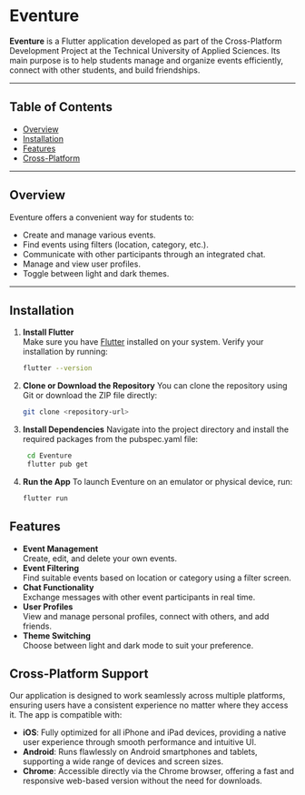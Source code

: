 # Eventure

**Eventure** is a Flutter application developed as part of the Cross-Platform Development Project at the Technical University of Applied Sciences. Its main purpose is to help students manage and organize events efficiently, connect with other students, and build friendships.

---

## Table of Contents

- [Overview](#overview)
- [Installation](#installation)
- [Features](#features)
- [Cross-Platform](#cross-platform-support)

---

## Overview

Eventure offers a convenient way for students to:

- Create and manage various events.
- Find events using filters (location, category, etc.).
- Communicate with other participants through an integrated chat.
- Manage and view user profiles.
- Toggle between light and dark themes.

---

## Installation

1. **Install Flutter**  
   Make sure you have [Flutter](https://docs.flutter.dev/get-started/install) installed on your system. Verify your installation by running:
   ```bash
   flutter --version
   ```
2. **Clone or Download the Repository**
   You can clone the repository using Git or download the ZIP file directly:
    ```bash
    git clone <repository-url>   
    ```

3. **Install Dependencies**
   Navigate into the project directory and install the required packages from the pubspec.yaml file:
   ```bash
    cd Eventure
    flutter pub get   
   ```
4. **Run the App**
   To launch Eventure on an emulator or physical device, run:
    ```bash
    flutter run   
    ```

## Features

- **Event Management**  
  Create, edit, and delete your own events.
- **Event Filtering**  
  Find suitable events based on location or category using a filter screen.
- **Chat Functionality**  
  Exchange messages with other event participants in real time.
- **User Profiles**  
  View and manage personal profiles, connect with others, and add friends.
- **Theme Switching**  
  Choose between light and dark mode to suit your preference.

## Cross-Platform Support

Our application is designed to work seamlessly across multiple platforms, ensuring users have a consistent experience no matter where they access it. The app is compatible with:

- **iOS**: Fully optimized for all iPhone and iPad devices, providing a native user experience through smooth performance and intuitive UI.
- **Android**: Runs flawlessly on Android smartphones and tablets, supporting a wide range of devices and screen sizes.
- **Chrome**: Accessible directly via the Chrome browser, offering a fast and responsive web-based version without the need for downloads.

